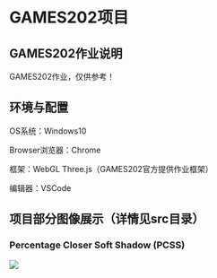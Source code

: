 # GAMES202项目

## GAMES202作业说明

GAMES202作业，仅供参考！

## 环境与配置

OS系统：Windows10

Browser浏览器：Chrome

框架：WebGL Three.js（GAMES202官方提供作业框架）

编辑器：VSCode

## 项目部分图像展示（详情见src目录）

### Percentage Closer Soft Shadow (PCSS)

<img src="https://github.com/mofashaoye/GAMES202/blob/main/src/1/images/PCSS_3.png" />
